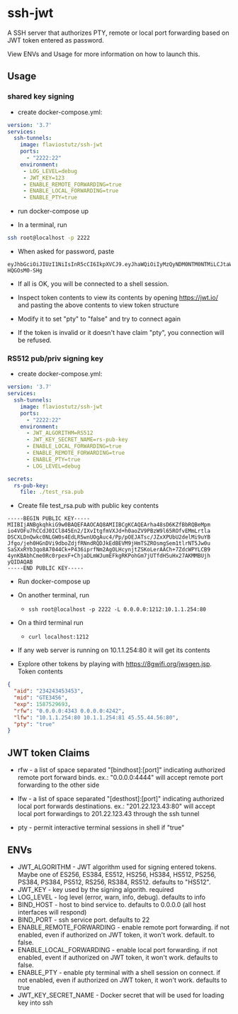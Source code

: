 # ssh-jwt
A SSH server that authorizes PTY, remote or local port forwarding based on JWT token entered as password.

View ENVs and Usage for more information on how to launch this.

## Usage

### shared key signing

* create docker-compose.yml:

```yml
version: '3.7'
services:
  ssh-tunnels:
    image: flaviostutz/ssh-jwt
    ports:
      - "2222:22"
    environment:
     - LOG_LEVEL=debug
     - JWT_KEY=123
     - ENABLE_REMOTE_FORWARDING=true
     - ENABLE_LOCAL_FORWARDING=true
     - ENABLE_PTY=true
```

* run docker-compose up

* In a terminal, run

```bash
ssh root@localhost -p 2222
```

* When asked for password, paste

```
eyJhbGciOiJIUzI1NiIsInR5cCI6IkpXVCJ9.eyJhaWQiOiIyMzQyNDM0NTM0NTMiLCJtaWQiOiJHVEUzNDU2IiwiZXhwIjoxNTg3NTI5NjkzLCJyZnciOiIwLjAuMC4wOjQzNDMgMC4wLjAuMDo0MjQyIiwibGZ3IjoiMTAuMS4xLjI1NDo4MCAxMC4xLjEuMjU0OjgxIDQ1LjU1LjQ0LjU2OjgwIiwicHR5IjoidHJ1ZSJ9.wVQ46URtFFntfwfxJKGNgXoDLvFFzvV-HQGOsM0-SHg
```

* If all is OK, you will be connected to a shell session.

* Inspect token contents to view its contents by opening https://jwt.io/ and pasting the above contents to view token structure

* Modify it to set "pty" to "false" and try to connect again

* If the token is invalid or it doesn't have claim "pty", you connection will be refused.

### RS512 pub/priv signing key

* create docker-compose.yml:

```yml
version: '3.7'
services:
  ssh-tunnels:
    image: flaviostutz/ssh-jwt
    ports:
      - "2222:22"
    environment:
      - JWT_ALGORITHM=RS512
      - JWT_KEY_SECRET_NAME=rs-pub-key
      - ENABLE_LOCAL_FORWARDING=true
      - ENABLE_REMOTE_FORWARDING=true
      - ENABLE_PTY=true
      - LOG_LEVEL=debug

secrets:
  rs-pub-key:
    file: ./test_rsa.pub
```

* Create file test_rsa.pub with public key contents

```
-----BEGIN PUBLIC KEY-----
MIIBIjANBgkqhkiG9w0BAQEFAAOCAQ8AMIIBCgKCAQEArha48sD6KZfBbRQBeMpm
io4VOFu7hCCdJ0ICl845En2/IXvItgfmVXJd+h0aoZV9PBzW9l65ROfvEMmLrtla
DSCXLDnQwkc0NLGW0s4EdLR5wnUOgAuc4/Pp/pOEJATsc/JZxXPUbU2delMi9uYB
Jfgo/jeh0HGnDVi9dboZdjfRNndRQDJkEdBEVM9jHmTSZROsmgSem1tlrNT5Jw0u
SaSXxRYb3qo8A7044Ck+P436iprfNm2AgOLHcynjtZSKoLerAACh+7ZdcWPYLCB9
4ynKBAbhCme0Rc0rpexF+ChjaDLmWJumEFkgRKPohGm7jUTfdH5uHx27AKMMBUjh
yQIDAQAB
-----END PUBLIC KEY-----
```

* Run docker-compose up

* On another terminal, run
  * ```ssh root@localhost -p 2222 -L 0.0.0.0:1212:10.1.1.254:80```

* On a third terminal run
  * ```curl localhost:1212```

* If any web server is running on 10.1.1.254:80 it will get its contents

* Explore other tokens by playing with https://8gwifi.org/jwsgen.jsp. Token contents
```json
{
  "aid": "234243453453",
  "mid": "GTE3456",
  "exp": 1587529693,
  "rfw": "0.0.0.0:4343 0.0.0.0:4242",
  "lfw": "10.1.1.254:80 10.1.1.254:81 45.55.44.56:80",
  "pty": "true"
}
```

## JWT token Claims

* rfw - a list of space separated "[bindhost]:[port]" indicating authorized remote port forward binds. ex.: "0.0.0.0:4444" will accept remote port forwarding to the other side

* lfw - a list of space separated "[desthost]:[port]" indicating authorized local port forwards destinations. ex.: "201.22.123.43:80" will accept local port forwardings to 201.22.123.43 through the ssh tunnel

* pty - permit interactive terminal sessions in shell if "true"


## ENVs

* JWT_ALGORITHM - JWT algorithm used for signing entered tokens. Maybe one of ES256, ES384, ES512, HS256, HS384, HS512, PS256, PS384, PS384, PS512, RS256, RS384, RS512. defaults to "HS512".
* JWT_KEY - key used by the signing algorith. required
* LOG_LEVEL - log level (error, warn, info, debug). defaults to info
* BIND_HOST - host to bind service to. defaults to 0.0.0.0 (all host interfaces will respond)
* BIND_PORT - ssh service port. defaults to 22
* ENABLE_REMOTE_FORWARDING - enable remote port forwarding. if not enabled, even if authorized on JWT token, it won't work. default. to false.
* ENABLE_LOCAL_FORWARDING - enable local port forwarding. if not enabled, event if authorized on JWT token, it won't work. defaults to false.
* ENABLE_PTY - enable pty terminal with a shell session on connect. if not enabled, even if authorized on JWT token, it won't work. defaults to true
* JWT_KEY_SECRET_NAME - Docker secret that will be used for loading key into ssh
